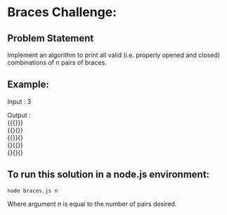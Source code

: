 # Braces Challenge:
## Problem Statement
Implement an algorithm to print all valid (i.e. properly opened and closed) combinations of n pairs of braces.

## Example:
Input : 3

Output :  
{{{}}}  
{{}{}}  
{{}}{}   
{}{{}}  
{}{}{}

## To run this solution in a node.js environment:

``` node braces.js n ```

Where argument _n_ is equal to the number of pairs desired.
